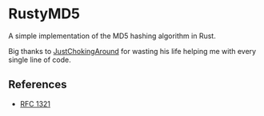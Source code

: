 # RustyMD5

A simple implementation of the MD5 hashing algorithm in Rust.

Big thanks to [JustChokingAround](https://github.com/justchokingaround) for wasting his life helping me with every single line of code.

## References

- [RFC 1321](https://datatracker.ietf.org/doc/html/rfc1321)
